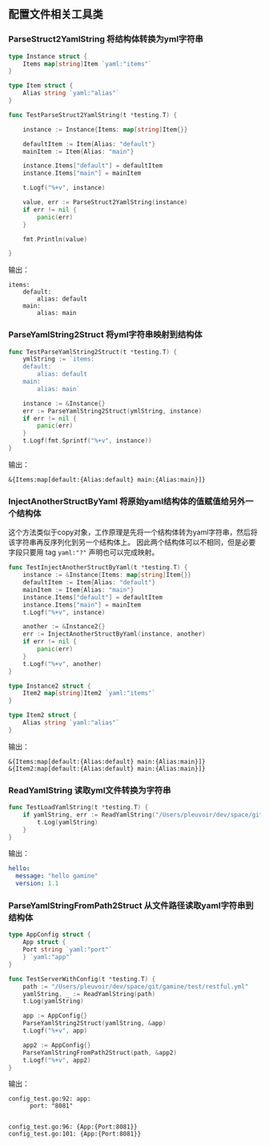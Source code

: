 

## 配置文件相关工具类

### ParseStruct2YamlString 将结构体转换为yml字符串   

```go
type Instance struct {
	Items map[string]Item `yaml:"items"`
}

type Item struct {
	Alias string `yaml:"alias"`
}

func TestParseStruct2YamlString(t *testing.T) {

	instance := Instance{Items: map[string]Item{}}

	defaultItem := Item{Alias: "default"}
	mainItem := Item{Alias: "main"}

	instance.Items["default"] = defaultItem
	instance.Items["main"] = mainItem

	t.Logf("%+v", instance)

	value, err := ParseStruct2YamlString(instance)
	if err != nil {
		panic(err)
	}

	fmt.Println(value)

}
```

输出：

```
items:
    default:
        alias: default
    main:
        alias: main
```

### ParseYamlString2Struct 将yml字符串映射到结构体 

```go
func TestParseYamlString2Struct(t *testing.T) {
	ymlString := `items:
    default:
        alias: default
    main:
        alias: main`

	instance := &Instance{}
	err := ParseYamlString2Struct(ymlString, instance)
	if err != nil {
		panic(err)
	}
	t.Logf(fmt.Sprintf("%+v", instance))
}
```

输出：

```
&{Items:map[default:{Alias:default} main:{Alias:main}]}
```

### InjectAnotherStructByYaml 将原始yaml结构体的值赋值给另外一个结构体

这个方法类似于copy对象，工作原理是先将一个结构体转为yaml字符串，然后将该字符串再反序列化到另一个结构体上。
因此两个结构体可以不相同，但是必要字段只要用 tag `yaml:"?"` 声明也可以完成映射。



```go
func TestInjectAnotherStructByYaml(t *testing.T) {
	instance := &Instance{Items: map[string]Item{}}
	defaultItem := Item{Alias: "default"}
	mainItem := Item{Alias: "main"}
	instance.Items["default"] = defaultItem
	instance.Items["main"] = mainItem
	t.Logf("%+v", instance)

	another := &Instance2{}
	err := InjectAnotherStructByYaml(instance, another)
	if err != nil {
		panic(err)
	}
	t.Logf("%+v", another)
}

type Instance2 struct {
	Item2 map[string]Item2 `yaml:"items"`
}

type Item2 struct {
	Alias string `yaml:"alias"`
}
```

输出：

```
&{Items:map[default:{Alias:default} main:{Alias:main}]}
&{Item2:map[default:{Alias:default} main:{Alias:main}]}
```

### ReadYamlString 读取yml文件转换为字符串

```go
func TestLoadYamlString(t *testing.T) {
	if yamlString, err := ReadYamlString("/Users/pleuvoir/dev/space/git/gamine/test/gamine-dev.yml"); err == nil {
		t.Log(yamlString)
	}
}
```

输出：

```yaml
hello:
  message: "hello gamine"
  version: 1.1
```


### ParseYamlStringFromPath2Struct 从文件路径读取yaml字符串到结构体

```go
type AppConfig struct {
    App struct {
    Port string `yaml:"port"`
    } `yaml:"app"`
}

func TestServerWithConfig(t *testing.T) {
    path := "/Users/pleuvoir/dev/space/git/gamine/test/restful.yml"
    yamlString, _ := ReadYamlString(path)
    t.Log(yamlString)

    app := AppConfig{}
    ParseYamlString2Struct(yamlString, &app)
    t.Logf("%+v", app)

    app2 := AppConfig{}
    ParseYamlStringFromPath2Struct(path, &app2)
    t.Logf("%+v", app2)
}
```

输出：

```
config_test.go:92: app:
      port: "8081"
    
    
config_test.go:96: {App:{Port:8081}}
config_test.go:101: {App:{Port:8081}}
```